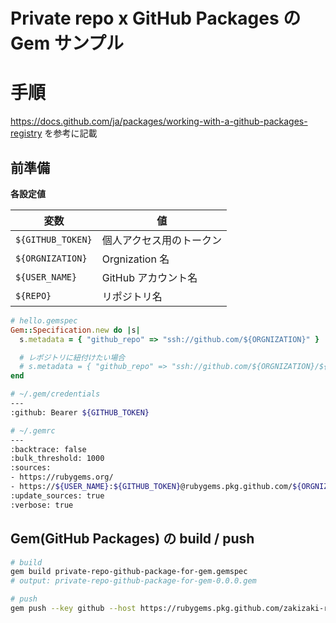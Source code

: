 Private repo x GitHub Packages の Gem サンプル
===

# 手順

https://docs.github.com/ja/packages/working-with-a-github-packages-registry
を参考に記載

## 前準備

**各設定値**

変数 | 値
--- | ---
`${GITHUB_TOKEN}` | 個人アクセス用のトークン
`${ORGNIZATION}` | Orgnization 名
`${USER_NAME}` | GitHub アカウント名
`${REPO}` | リポジトリ名

```ruby
# hello.gemspec
Gem::Specification.new do |s|
  s.metadata = { "github_repo" => "ssh://github.com/${ORGNIZATION}" }

  # レポジトリに紐付けたい場合
  # s.metadata = { "github_repo" => "ssh://github.com/${ORGNIZATION}/${REPO}" }
end
```

```bash
# ~/.gem/credentials
---
:github: Bearer ${GITHUB_TOKEN}

# ~/.gemrc
---
:backtrace: false
:bulk_threshold: 1000
:sources:
- https://rubygems.org/
- https://${USER_NAME}:${GITHUB_TOKEN}@rubygems.pkg.github.com/${ORGNIZATION}/
:update_sources: true
:verbose: true  
```

## Gem(GitHub Packages) の build / push

```bash
# build
gem build private-repo-github-package-for-gem.gemspec
# output: private-repo-github-package-for-gem-0.0.0.gem

# push
gem push --key github --host https://rubygems.pkg.github.com/zakizaki-ri9 private-repo-github-package-for-gem-0.0.0.gem
```
